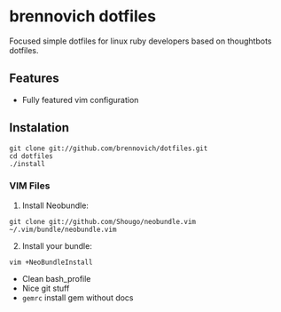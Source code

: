 # brennovich dotfiles

Focused simple dotfiles for linux ruby developers based on thoughtbots dotfiles.

## Features

- Fully featured vim configuration

## Instalation

```shell
git clone git://github.com/brennovich/dotfiles.git
cd dotfiles
./install
```

### VIM Files

1. Install Neobundle:

```shell
git clone git://github.com/Shougo/neobundle.vim ~/.vim/bundle/neobundle.vim
```

2. Install your bundle:

```shell
vim +NeoBundleInstall
```

- Clean bash_profile
- Nice git stuff
- `gemrc` install gem without docs
